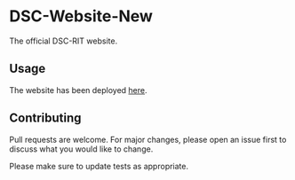 # DSC-Website-New

The official DSC-RIT website.

## Usage
The website has been deployed [here](http://ritdsc.herokuapp.com/).

## Contributing
Pull requests are welcome. For major changes, please open an issue first to discuss what you would like to change.

Please make sure to update tests as appropriate.

